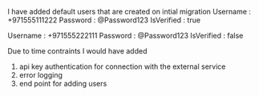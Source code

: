 I have added default users that are created on intial migration 
Username : +971555111222
Password : @Password123
IsVerified : true

Username : +971555222111
Password : @Password123
IsVerified : false


Due to time contraints I would have added
1) api key authentication for connection with the external service
2) error logging
3) end point for adding users

